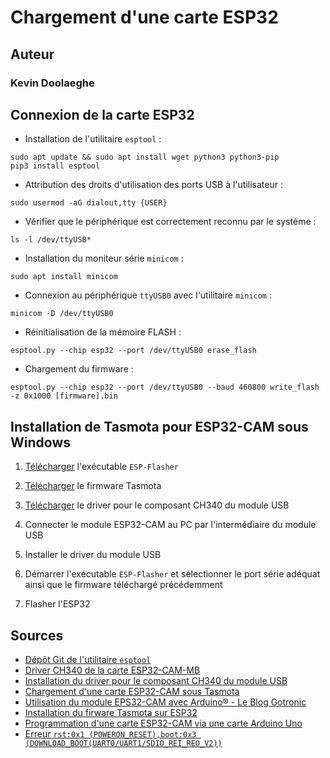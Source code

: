 # Chargement d'une carte ESP32

## Auteur

### Kevin Doolaeghe

## Connexion de la carte ESP32

* Installation de l'utilitaire `esptool` :
```
sudo apt update && sudo apt install wget python3 python3-pip
pip3 install esptool
```

* Attribution des droits d'utilisation des ports USB à l'utilisateur :
```
sudo usermod -aG dialout,tty {USER}
```

* Vérifier que le périphérique est correctement reconnu par le système :
```
ls -l /dev/ttyUSB*
```

* Installation du moniteur série `minicom` :
```
sudo apt install minicom
```

* Connexion au périphérique `ttyUSB0` avec l'utilitaire `minicom` :
```
minicom -D /dev/ttyUSB0
```

* Réinitialisation de la mémoire FLASH :
```
esptool.py --chip esp32 --port /dev/ttyUSB0 erase_flash
```

* Chargement du firmware :
```
esptool.py --chip esp32 --port /dev/ttyUSB0 --baud 460800 write_flash -z 0x1000 [firmware].bin
```

## Installation de Tasmota pour ESP32-CAM sous Windows

1. [Télécharger](https://github.com/Jason2866/ESP_Flasher/releases) l'exécutable `ESP-Flasher`

2. [Télécharger](https://tasmota.github.io/docs/ESP32/) le firmware Tasmota

3. [Télécharger](http://www.wch-ic.com/downloads/CH341SER_ZIP.html) le driver pour le composant CH340 du module USB

4. Connecter le module ESP32-CAM au PC par l'intermédiaire du module USB

5. Installer le driver du module USB

6. Démarrer l'exécutable `ESP-Flasher` et sélectionner le port série adéquat ainsi que le firmware téléchargé précédemment

7. Flasher l'ESP32

## Sources

- [Dépôt Git de l'utilitaire `esptool`](https://github.com/espressif/esptool)
- [Driver CH340 de la carte ESP32-CAM-MB](https://github.com/juliagoda/CH341SER)
- [Installation du driver pour le composant CH340 du module USB](https://learn.sparkfun.com/tutorials/how-to-install-ch340-drivers/all)
- [Chargement d'une carte ESP32-CAM sous Tasmota](https://easydomoticz.com/forum/viewtopic.php?f=24&p=94316)
- [Utilisation du module EPS32-CAM avec Arduino® - Le Blog Gotronic](https://www.gotronic.fr/blog/guides/utilisation-du-module-eps32-cam-avec-arduino/)
- [Installation du firware Tasmota sur ESP32](https://tasmota.github.io/docs/ESP32/)
- [Programmation d'une carte ESP32-CAM via une carte Arduino Uno](https://www.youtube.com/watch?v=q-KIpFIbRMk)
- [Erreur `rst:0x1 (POWERON_RESET),boot:0x3 (DOWNLOAD_BOOT(UART0/UART1/SDIO_REI_REO_V2))`](https://github.com/espressif/arduino-esp32/issues/577)
